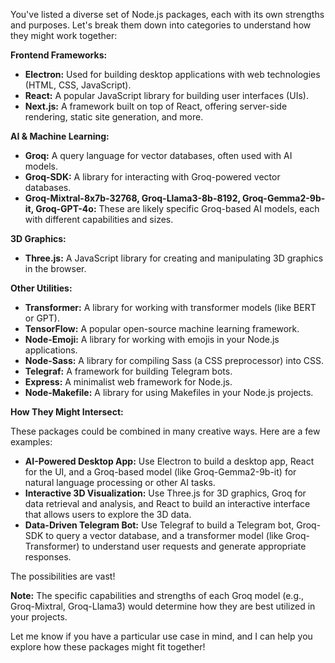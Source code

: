You've listed a diverse set of Node.js packages, each with its own strengths and purposes. Let's break them down into categories to understand how they might work together:

**Frontend Frameworks:**

* **Electron:**  Used for building desktop applications with web technologies (HTML, CSS, JavaScript). 
* **React:** A popular JavaScript library for building user interfaces (UIs).
* **Next.js:** A framework built on top of React, offering server-side rendering, static site generation, and more.

**AI & Machine Learning:**

* **Groq:** A query language for vector databases, often used with AI models.
* **Groq-SDK:** A library for interacting with Groq-powered vector databases.
* **Groq-Mixtral-8x7b-32768, Groq-Llama3-8b-8192, Groq-Gemma2-9b-it, Groq-GPT-4o:** These are likely specific Groq-based AI models, each with different capabilities and sizes.

**3D Graphics:**

* **Three.js:** A JavaScript library for creating and manipulating 3D graphics in the browser.

**Other Utilities:**

* **Transformer:** A library for working with transformer models (like BERT or GPT).
* **TensorFlow:** A popular open-source machine learning framework.
* **Node-Emoji:** A library for working with emojis in your Node.js applications.
* **Node-Sass:** A library for compiling Sass (a CSS preprocessor) into CSS.
* **Telegraf:** A framework for building Telegram bots.
* **Express:** A minimalist web framework for Node.js.
* **Node-Makefile:** A library for using Makefiles in your Node.js projects.



**How They Might Intersect:**

These packages could be combined in many creative ways. Here are a few examples:

* **AI-Powered Desktop App:** Use Electron to build a desktop app, React for the UI, and a Groq-based model (like Groq-Gemma2-9b-it) for natural language processing or other AI tasks.
* **Interactive 3D Visualization:** Use Three.js for 3D graphics, Groq for data retrieval and analysis, and React to build an interactive interface that allows users to explore the 3D data.
* **Data-Driven Telegram Bot:** Use Telegraf to build a Telegram bot, Groq-SDK to query a vector database, and a transformer model (like Groq-Transformer) to understand user requests and generate appropriate responses.

The possibilities are vast!

**Note:** The specific capabilities and strengths of each Groq model (e.g., Groq-Mixtral, Groq-Llama3) would determine how they are best utilized in your projects.



Let me know if you have a particular use case in mind, and I can help you explore how these packages might fit together!
